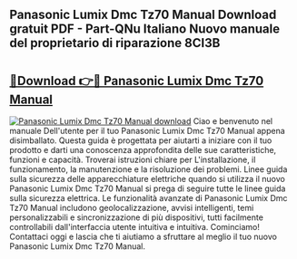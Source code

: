 ## Panasonic Lumix Dmc Tz70 Manual Download gratuit PDF - Part-QNu Italiano Nuovo manuale del proprietario di riparazione 8CI3B

# <h2><a href="http://dffhnz.blite.top/?on=Panasonic+Lumix+Dmc+Tz70+Manual">🔗Download 👉🔴 Panasonic Lumix Dmc Tz70 Manual</a></h2>

[![Panasonic Lumix Dmc Tz70 Manual download](https://i.imgur.com/lujVjoI.png)](http://dffhnz.blite.top/?on=Panasonic+Lumix+Dmc+Tz70+Manual)
Ciao e benvenuto nel manuale Dell'utente per il tuo Panasonic Lumix Dmc Tz70 Manual appena disimballato. Questa guida è progettata per aiutarti a iniziare con il tuo prodotto e darti una conoscenza approfondita delle sue caratteristiche, funzioni e capacità. Troverai istruzioni chiare per L'installazione, il funzionamento, la manutenzione e la risoluzione dei problemi. Linee guida sulla sicurezza delle apparecchiature elettriche quando si utilizza il nuovo Panasonic Lumix Dmc Tz70 Manual si prega di seguire tutte le linee guida sulla sicurezza elettrica. Le funzionalità avanzate di Panasonic Lumix Dmc Tz70 Manual includono geolocalizzazione, avvisi intelligenti, temi personalizzabili e sincronizzazione di più dispositivi, tutti facilmente controllabili dall'interfaccia utente intuitiva e intuitiva. Cominciamo! Contattaci oggi e lascia che ti aiutiamo a sfruttare al meglio il tuo nuovo Panasonic Lumix Dmc Tz70 Manual.
